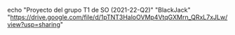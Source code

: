 echo "Proyecto del grupo T1 de SO (2021-22-Q2)" 
"BlackJack" 
"https://drive.google.com/file/d/1pTNT3HaloOVMp4VtqGXMrn_QRxL7xJLw/view?usp=sharing" 
